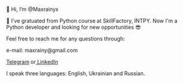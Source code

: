 👋 Hi, I’m @Maxrainyx
<p> 🌱 I've gratuated from Python course at SkillFactory, INTPY. Now I'm a Python developer and looking for new opportunities 😎</p>
<p> Feel free to reach me for any questions through: </p>
<p> e-mail: maxrainy@gmail.com </p>
<a href='https://t.me/username'>Telegram</a>
or<a href='linkedin.com/in/maxrainy/'> LinkedIn</a>
<p> I speak three languages: English, Ukrainian and Russian.</p>

<!---
Maxrainyx/Maxrainyx is a ✨ special ✨ repository because its `README.md` (this file) appears on your GitHub profile.
You can click the Preview link to take a look at your changes.
--->
